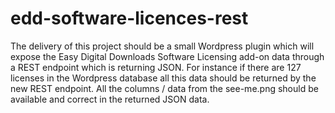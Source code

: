 # edd-software-licences-rest
The delivery of this project should be a small Wordpress plugin which will expose the Easy Digital Downloads Software Licensing add-on data through a REST endpoint which is returning JSON. For instance if there are 127 licenses in the Wordpress database all this data should be returned by the new REST endpoint. All the columns / data from the see-me.png should be available and correct in the returned JSON data.
